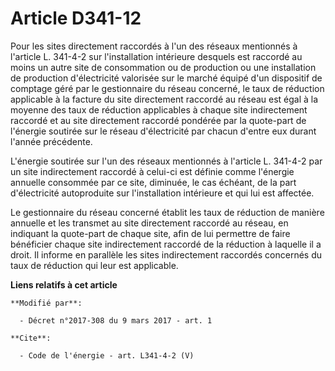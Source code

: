 # Article D341-12

Pour les sites directement raccordés à l'un des réseaux mentionnés à l'article L. 341-4-2 sur l'installation intérieure
desquels est raccordé au moins un autre site de consommation ou de production ou une installation de production d'électricité
valorisée sur le marché équipé d'un dispositif de comptage géré par le gestionnaire du réseau concerné, le taux de réduction
applicable à la facture du site directement raccordé au réseau est égal à la moyenne des taux de réduction applicables à
chaque site indirectement raccordé et au site directement raccordé pondérée par la quote-part de l'énergie soutirée sur le
réseau d'électricité par chacun d'entre eux durant l'année précédente. 

L'énergie soutirée sur l'un des réseaux mentionnés à l'article L. 341-4-2 par un site indirectement raccordé à celui-ci est
définie comme l'énergie annuelle consommée par ce site, diminuée, le cas échéant, de la part d'électricité autoproduite sur
l'installation intérieure et qui lui est affectée. 

Le gestionnaire du réseau concerné établit les taux de réduction de manière annuelle et les transmet au site directement
raccordé au réseau, en indiquant la quote-part de chaque site, afin de lui permettre de faire bénéficier chaque site
indirectement raccordé de la réduction à laquelle il a droit. Il informe en parallèle les sites indirectement raccordés
concernés du taux de réduction qui leur est applicable.

**Liens relatifs à cet article**

	**Modifié par**:

	  - Décret n°2017-308 du 9 mars 2017 - art. 1

	**Cite**:

	  - Code de l'énergie - art. L341-4-2 (V)
